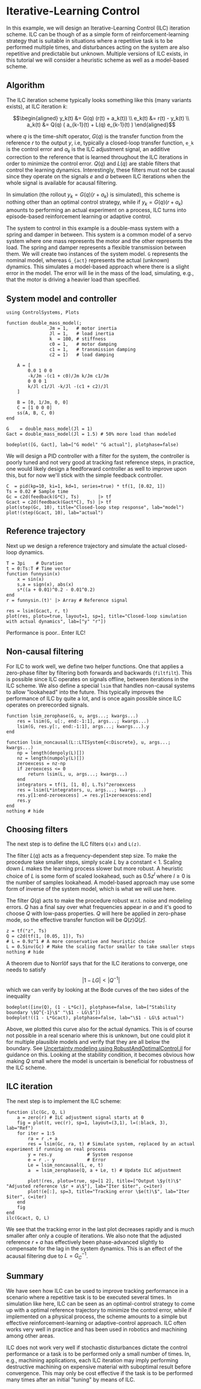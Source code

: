 # Iterative-Learning Control
In this example, we will design an Iterative-Learning Control (ILC) iteration scheme. ILC can be though of as a simple form of reinforcement-learning strategy that is suitable in situations where a repetitive task is to be performed multiple times, and disturbances acting on the system are also repetitive and predictable but unknown. Multiple versions of ILC exists, in this tutorial we will consider a heuristic scheme as well as a model-based scheme. 

## Algorithm

The ILC iteration scheme typically looks something like this (many variants exists), at ILC iteration $k$:
```math
\begin{aligned}
y_k(t) &= G(q) (r(t) + a_k(t)) \\
e_k(t) &= r(t) - y_k(t) \\
a_k(t) &= Q(q) ( a_{k-1}(t) + L(q) e_{k-1}(t) )
\end{aligned}
```
where $q$ is the time-shift operator, $G(q)$ is the transfer function from the reference $r$ to the output $y$, i.e, typically a closed-loop transfer function, `e_k` is the control error and $a_k$ is the ILC adjustment signal, an additive correction to the reference that is learned throughout the ILC iterations in order to minimize the control error. $Q(q)$ and $L(q)$ are stable filters that control the learning dynamics. Interestingly, these filters must not be causal since they operate on the signals $e$ and $a$ between ILC iterations when the whole signal is available for acausal filtering. 

In simulation (the rollout $y_k = G(q) (r + a_k)$ is simulated), this scheme is nothing other than an optimal control strategy, while if $y_k = G(q) (r + a_k)$ amounts to performing an actual experiment on a process, ILC turns into episode-based reinforcement learning or adaptive control.

The system to control in this example is a double-mass system with a spring and damper in between. This system is a common model of a servo system where one mass represents the motor and the other represents the load. The spring and damper represents a flexible transmission between them. We will create two instances of the system model. ``G`` represents the nominal model, whereas ``G_{act}`` represents the actual (unknown) dynamics. This simulates a model-based approach where there is a slight error in the model. The error will lie in the mass of the load, simulating, e.g., that the motor is driving a heavier load than specified. 

## System model and controller

```@example ilc
using ControlSystems, Plots

function double_mass_model(; 
                Jm = 1,   # motor inertia
                Jl = 1,   # load inertia
                k  = 100, # stiffness
                c0 = 1,   # motor damping
                c1 = 1,   # transmission damping
                c2 = 1)   # load damping

    A = [
        0.0 1 0 0
        -k/Jm -(c1 + c0)/Jm k/Jm c1/Jm
        0 0 0 1
        k/Jl c1/Jl -k/Jl -(c1 + c2)/Jl
    ]

    B = [0, 1/Jm, 0, 0]
    C = [1 0 0 0]
    ss(A, B, C, 0)
end

G    = double_mass_model(Jl = 1)
Gact = double_mass_model(Jl = 1.5) # 50% more load than modeled

bodeplot([G, Gact], lab=["G model" "G actual"], plotphase=false)
```
We will design a PID controller with a filter for the system, the controller is poorly tuned and not very good at tracking fast reference steps, in practice, one would likely design a feedforward controller as well to improve upon this, but for now we'll stick with the simple feedback controller.

```@example ilc
C  = pid(kp=10, ki=1, kd=1, series=true) * tf(1, [0.02, 1])
Ts = 0.02 # Sample time
Gc = c2d(feedback(G*C), Ts)       |> tf
Gcact = c2d(feedback(Gact*C), Ts) |> tf
plot(step(Gc, 10), title="Closed-loop step response", lab="model")
plot!(step(Gcact, 10), lab="actual")
```

## Reference trajectory

Next up we design a reference trajectory and simulate the actual closed-loop dynamics.
```@example ilc
T = 3pi    # Duration
t = 0:Ts:T # Time vector
function funnysin(x)
    x = sin(x)
    s,a = sign(x), abs(x)
    s*((a + 0.01)^0.2 - 0.01^0.2)
end
r = funnysin.(t)' |> Array # Reference signal

res = lsim(Gcact, r, t)
plot(res, plotu=true, layout=1, sp=1, title="Closed-loop simulation with actual dynamics", lab=["y" "r"])
```
Performance is poor.. Enter ILC!

## Non-causal filtering

For ILC to work well, we define two helper functions. One that applies a zero-phase filter by filtering both forwards and backwards (`filtfilt`). This is possible since ILC operates on signals offline, between iterations in the ILC scheme. We also define a special `lsim` that handles non-causal systems to allow "lookahead" into the future. This typically improves the performance of ILC by quite a lot, and is once again possible since ILC operates on prerecorded signals. 

```@example ilc
function lsim_zerophase(G, u, args...; kwargs...)
    res = lsim(G, u[:, end:-1:1], args...; kwargs...)
    lsim(G, res.y[:, end:-1:1], args...; kwargs...).y
end

function lsim_noncausal(L::LTISystem{<:Discrete}, u, args...; kwargs...)
    np = length(denpoly(L)[])
    nz = length(numpoly(L)[])
    zeroexcess = nz-np
    if zeroexcess <= 0
        return lsim(L, u, args...; kwargs...)
    end
    integrators = tf(1, [1, 0], L.Ts)^zeroexcess
    res = lsim(L*integrators, u, args...; kwargs...)
    res.y[1:end-zeroexcess] .= res.y[1+zeroexcess:end]
    res.y
end
nothing # hide
```

## Choosing filters
The next step is to define the ILC filters ``Q(x)`` and ``L(z)``.

The filter $L(q)$ acts as a frequency-dependent step size. To make the procedure take smaller steps, simply scale $L$ by a constant < 1. Scaling down $L$ makes the learning process slower but more robust. A heuristic choice of $L$ is some form of scaled lookahead, such as $0.5z^l$ where $l \geq 0$ is the number of samples lookahead. A model-based approach may use some form of inverse of the system model, which is what we will use here.

The filter $Q(q)$ acts to make the procedure robust w.r.t. noise and modeling errors. $Q$ has a final say over what frequencies appear in $a$ and it's good to choose $Q$ with low-pass properties. $Q$ will here be applied in zero-phase mode, so the effective transfer function will be $Q(z)Q(z̄)$.

```@example ilc
z = tf("z", Ts)
Q = c2d(tf(1, [0.05, 1]), Ts)
# L = 0.9z^1 # A more conservative and heuristic choice
L = 0.5inv(Gc) # Make the scaling factor smaller to take smaller steps
nothing # hide
```

A theorem due to Norrlöf says that for the ILC iterations to converge, one needs to satisfy
$$| 1 - LG | < |Q^{-1}|$$
which we can verify by looking at the Bode curves of the two sides of the inequality
```@example ilc
bodeplot([inv(Q), (1 - L*Gc)], plotphase=false, lab=["Stability boundary \$Q^{-1}\$" "\$1 - LG\$"])
bodeplot!((1 - L*Gcact), plotphase=false, lab="\$1 - LG\$ actual")
```
Above, we plotted this curve also for the actual dynamics. This is of course not possible in a real scenario where this is unknown, but one could plot it for multiple plausible models and verify that they are all below the boundary. See [Uncertainty modeling using RobustAndOptimalControl.jl](https://juliacontrol.github.io/RobustAndOptimalControl.jl/dev/uncertainty/) for guidance on this. Looking at the stability condition, it becomes obvious how making $Q$ small where the model is uncertain is beneficial for robustness of the ILC scheme.

## ILC iteration

The next step is to implement the ILC scheme:

```@example ilc
function ilc(Gc, Q, L)
    a = zero(r) # ILC adjustment signal starts at 0
    fig = plot(t, vec(r), sp=1, layout=(3,1), l=(:black, 3), lab="Ref")
    for iter = 1:5
        ra = r .+ a
        res = lsim(Gc, ra, t) # Simulate system, replaced by an actual experiment if running on real process
        y = res.y             # System response
        e = r .- y            # Error
        Le = lsim_noncausal(L, e, t)
        a  = lsim_zerophase(Q, a + Le, t) # Update ILC adjustment

        plot!(res, plotu=true, sp=[1 2], title=["Output \$y(t)\$" "Adjusted reference \$r + a\$"], lab="Iter $iter", c=iter)
        plot!(e[:], sp=3, title="Tracking error \$e(t)\$", lab="Iter $iter", c=iter)
    end
    fig
end
ilc(Gcact, Q, L)
```
We see that the tracking error in the last plot decreases rapidly and is much smaller after only a couple of iterations. We also note that the adjusted reference $r+a$ has effectively been phase-advanced slightly to compensate for the lag in the system dynamics. This is an effect of the acausal filtering due to $L = G_C^{-1}$.

## Summary
We have seen how ILC can be used to improve tracking performance in a scenario where a repetitive task is to be executed several times. In simulation like here, ILC can be seen as an optimal-control strategy to come up with a optimal reference trajectory to minimize the control error, while if implemented on a physical process, the scheme amounts to a simple but effective reinforcement-learning or adaptive-control approach. ILC often works very well in practice and has been used in robotics and machining among other areas. 

ILC does not work very well if stochastic disturbances dictate the control performance or a task is to be performed only a small number of times. In, e.g., machining applications, each ILC iteration may imply performing destructive machining on expensive material with suboptimal result before convergence. This may only be cost effective if the task is to be performed many times after an initial "tuning" by means of ILC.
